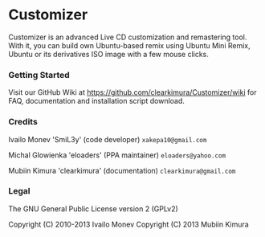 # Customizer

Customizer is an advanced Live CD customization and remastering tool. With it, you can build own Ubuntu-based remix using Ubuntu Mini Remix, Ubuntu or its derivatives ISO image with a few mouse clicks.

### Getting Started

Visit our GitHub Wiki at  https://github.com/clearkimura/Customizer/wiki  for FAQ, documentation and installation script download.

### Credits

Ivailo Monev 'SmiL3y' (code developer) `xakepa10@gmail.com`

Michal Glowienka 'eloaders' (PPA maintainer) `eloaders@yahoo.com`

Mubiin Kimura 'clearkimura' (documentation) `clearkimura@gmail.com`

### Legal

The GNU General Public License version 2 (GPLv2)

Copyright (C) 2010-2013 Ivailo Monev
Copyright (C) 2013 Mubiin Kimura

